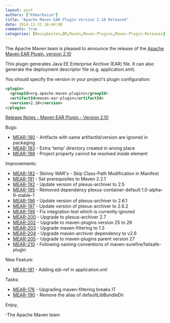 ```yaml
---
layout: post
authors: ["khmarbaise"]
title: "Apache Maven EAR Plugin Version 2.10 Released"
date: 2014-12-31 16:44:00
comments: true
categories: [Neuigkeiten,BM,Maven,Maven-Plugins,Maven-Plugin-Releases]
---
```

The Apache Maven team is pleased to announce the release of the 
[Apache Maven EAR Plugin, version 2.10](https://maven.apache.org/plugins/maven-ear-plugin/)

This plugin generates Java EE Enterprise Archive (EAR) file. It can also
generate the deployment descriptor file (e.g. application.xml).

You should specify the version in your project's plugin configuration:

```xml
<plugin>
  <groupId>org.apache.maven.plugins</groupId>
  <artifactId>maven-ear-plugin</artifactId>
  <version>2.10</version>
</plugin>
```
<!-- more -->

[Release Notes - Maven EAR Plugin - Version 2.10](http://jira.codehaus.org/secure/ReleaseNote.jspa?projectId=11132&version=20436)

Bugs:

 * [MEAR-180](https://issues.apache.org/jira/browse/MEAR-180) - Artifacts with same artifactId/version are ignored in packaging
 * [MEAR-183](https://issues.apache.org/jira/browse/MEAR-183) - Extra 'temp' directory created in wrong place
 * [MEAR-188](https://issues.apache.org/jira/browse/MEAR-188) - Project property cannot be resolved inside <env-entry> element

Improvements:

 * [MEAR-182](https://issues.apache.org/jira/browse/MEAR-182) - Skinny WAR's - Skip Class-Path Modification in Manifest
 * [MEAR-191](https://issues.apache.org/jira/browse/MEAR-191) - Set prerequisites to Maven 2.2.1
 * [MEAR-192](https://issues.apache.org/jira/browse/MEAR-192) - Update version of plexus-archiver to 2.5
 * [MEAR-195](https://issues.apache.org/jira/browse/MEAR-195) - Removed dependency plexus-container-default:1.0-alpha-9-stable-1
 * [MEAR-196](https://issues.apache.org/jira/browse/MEAR-196) - Update version of plexus-archiver to 2.6.1
 * [MEAR-197](https://issues.apache.org/jira/browse/MEAR-197) - Update version of plexus-archiver to 2.6.2
 * [MEAR-199](https://issues.apache.org/jira/browse/MEAR-199) - Fix integration test which is currently ignored
 * [MEAR-200](https://issues.apache.org/jira/browse/MEAR-200) - Upgrade to plexus-archiver 2.7
 * [MEAR-202](https://issues.apache.org/jira/browse/MEAR-202) - Upgrade to maven-plugins version 25 to 26
 * [MEAR-203](https://issues.apache.org/jira/browse/MEAR-203) - Upgrade maven-filtering to 1.3
 * [MEAR-204](https://issues.apache.org/jira/browse/MEAR-204) - Upgrade maven-archiver dependency to v2.6
 * [MEAR-205](https://issues.apache.org/jira/browse/MEAR-205) - Upgrade to maven-plugins parent version 27
 * [MEAR-210](https://issues.apache.org/jira/browse/MEAR-210) - Following naming conventions of maven-surefire/failsafe-plugin

New Feature:

 * [MEAR-181](https://issues.apache.org/jira/browse/MEAR-181) - Adding ejb-ref in application.xml

Tasks:

 * [MEAR-176](https://issues.apache.org/jira/browse/MEAR-176) - Upgrading maven-filtering breaks IT
 * [MEAR-190](https://issues.apache.org/jira/browse/MEAR-190) - Remove the alias of defaultLibBundleDir

Enjoy,

-The Apache Maven team
